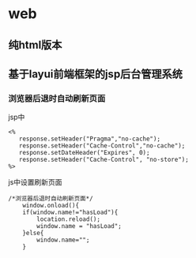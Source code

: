 ﻿# web
## 纯html版本
## 基于layui前端框架的jsp后台管理系统

### 浏览器后退时自动刷新页面
jsp中
```
<%   
   response.setHeader("Pragma","no-cache");   
   response.setHeader("Cache-Control","no-cache");   
   response.setDateHeader("Expires", 0);   
   response.setHeader("Cache-Control", "no-store");   
%>
```
js中设置刷新页面
```
/*浏览器后退时自动刷新页面*/
	window.onload(){
	if(window.name!="hasLoad"){  
    	location.reload();  
    	window.name = "hasLoad";  
	}else{  
    	window.name="";  
	}  
```